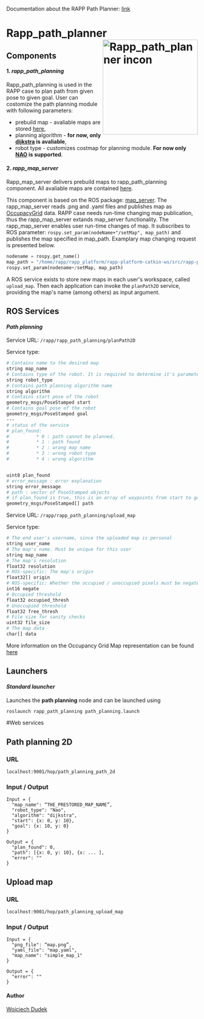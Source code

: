 Documentation about the RAPP Path Planner: [link](https://github.com/rapp-project/rapp-platform/wiki/RAPP-Path-Planner)

**Rapp_path_planner** <img src="https://farm6.staticflickr.com/5199/7369580478_aef5890b05_o_d.png" alt="Rapp_path_planner incon" align="right"  width="250" />
========



**Components**
----------

#### 1. *rapp_path_planning*


Rapp_path_planning is used in the RAPP case to plan path from given pose to given goal. User can costomize the path planning module with following parameters:
* prebuild map - avaliable maps are stored [here](https://github.com/rapp-project/rapp-platform/tree/master/rapp_map_server/maps),
* planning algorithm - **for now, only [dijkstra](https://en.wikipedia.org/wiki/Dijkstra%27s_algorithm)  is avaliable**,
* robot type - customizes costmap for planning module. **For now only [NAO](https://www.aldebaran.com/en/humanoid-robot/nao-robot) is supported**. 

#### 2. *rapp_map_server*


Rapp_map_server delivers prebuild maps to rapp_path_planning component. All avaliable maps are contained [here](https://github.com/rapp-project/rapp-platform/tree/master/rapp_map_server/maps). 

This component is based on the ROS package: [map_server](http://wiki.ros.org/map_server). The rapp_map_server reads .png and .yaml files and publishes map as [OccupacyGrid](http://docs.ros.org/jade/api/nav_msgs/html/msg/OccupancyGrid.html) data. RAPP case needs run-time changing map publication, thus the rapp_map_server extands map_server functionality. The rapp_map_server enables user run-time changes of map. It subscribes to ROS parameter: 
```rospy.set_param(nodeName+"/setMap", map_path)```
and publishes the map specified in map_path. Examplary map changing request is presented below.
```python
nodename = rospy.get_name()
map_path = "/home/rapp/rapp_platform/rapp-platform-catkin-ws/src/rapp-platform/rapp_map_server/maps/empty.yaml"
rospy.set_param(nodename+/setMap, map_path)
```

A ROS service exists to store new maps in each user's workspace, called ```upload_map```. Then each application can invoke the ```planPath2D``` service, providing the map's name (among others) as input argument.

**ROS Services**
------------

#### *Path planning*


Service URL: ```/rapp/rapp_path_planning/planPath2D```

Service type:
```bash
# Contains name to the desired map
string map_name
# Contains type of the robot. It is required to determine it's parameters (footprint etc.)
string robot_type
# Contains path planning algorithm name
string algorithm
# Contains start pose of the robot
geometry_msgs/PoseStamped start
# Contains goal pose of the robot
geometry_msgs/PoseStamped goal
---
# status of the service
# plan_found:
#          * 0 : path cannot be planned.
#          * 1 : path found 
#          * 2 : wrong map name
#          * 3 : wrong robot type
#          * 4 : wrong algorithm


uint8 plan_found
# error_message : error explanation
string error_message
# path : vector of PoseStamped objects
# if plan_found is true, this is an array of waypoints from start to goal, where the first one equals start and the last one equals goal
geometry_msgs/PoseStamped[] path
``` 

Service URL: ```/rapp/rapp_path_planning/upload_map```

Service type:
```bash
# The end user's username, since the uploaded map is personal 
string user_name
# The map's name. Must be unique for this user
string map_name
# The map's resolution
float32 resolution
# ROS-specific: The map's origin
float32[] origin
# ROS-specific: Whether the occupied / unoccupied pixels must be negated
int16 negate
# Occupied threshold
float32 occupied_thresh
# Unoccupied threshold
float32 free_thresh
# File size for sanity checks
uint32 file_size
# The map data
char[] data
``` 
More information on the Occupancy Grid Map representation can be found [here](http://docs.ros.org/jade/api/nav_msgs/html/msg/OccupancyGrid.html)

**Launchers**
-------------

#### *Standard launcher*


Launches the **path planning** node and can be launched using
```bash
roslaunch rapp_path_planning path_planning.launch
```


#Web services

## Path planning 2D

### URL
```localhost:9001/hop/path_planning_path_2d ```

### Input / Output

```
Input = {
  "map_name": “THE_PRESTORED_MAP_NAME”,
  "robot_type": "Nao",
  "algorithm": "dijkstra",
  "start": {x: 0, y: 10},
  "goal": {x: 10, y: 0}
}
```
```
Output = {
  "plan_found": 0,
  "path": [{x: 0, y: 10}, {x: ... ],
  "error": ""
}
```

## Upload map

### URL
```localhost:9001/hop/path_planning_upload_map ```

### Input / Output

```
Input = {
  "png_file": “map.png”,
  "yaml_file": "map.yaml",
  "map_name": "simple_map_1"
}
```
```
Output = {
  "error": ""
}
```


#### Author

[Wojciech Dudek](https://github.com/dudekw)

